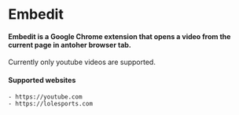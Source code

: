 # Embedit

#### Embedit is a Google Chrome extension that opens a video from the current page in antoher browser tab.
Currently only youtube videos are supported.
####  Supported websites
    - https://youtube.com
    - https://lolesports.com